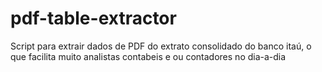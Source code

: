 # pdf-table-extractor
Script para extrair dados de PDF do extrato consolidado do banco itaú, o que facilita muito analistas contabeis e ou contadores no dia-a-dia
